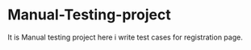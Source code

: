 # Manual-Testing-project
It is Manual testing project here i write test cases for registration page.
